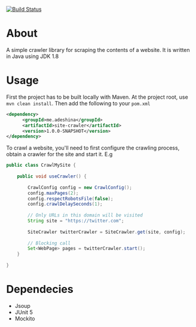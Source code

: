 [![Build Status](https://travis-ci.com/abdulwahabO/site-crawler.svg?branch=master)](https://travis-ci.com/abdulwahabO/site-crawler)

# About

A simple crawler library for scraping the contents of a website. It is written in Java using JDK 1.8

# Usage

First the project has to be built locally with Maven. At the project root, use `mvn clean install`. Then add the 
following to your `pom.xml`

```xml
<dependency>
      <groupId>me.adeshina</groupId>
      <artifactId>site-crawler</artifactId>
      <version>1.0.0-SNAPSHOT</version>
</dependency>
```
To crawl a website, you'll need to first configure the crawling process, obtain a crawler for the site and start it. E.g

```java
public class CrawlMySite {
    
    public void useCrawler() {
        
        CrawlConfig config = new CrawlConfig();
        config.maxPages(2);
        config.respectRobotsFile(false);
        config.crawlDelaySeconds(1);
                        
        // Only URLs in this domain will be visited
        String site = "https://twitter.com";
                
        SiteCrawler twitterCrawler = SiteCrawler.get(site, config);
                        
        // Blocking call
        Set<WebPage> pages = twitterCrawler.start();
    }
            
}
```

# Dependecies

* Jsoup 
* JUnit 5
* Mockito
